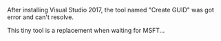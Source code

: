 After installing Visual Studio 2017, the tool named "Create GUID" was got error and can't resolve.

This tiny tool is a replacement when waiting for MSFT...
